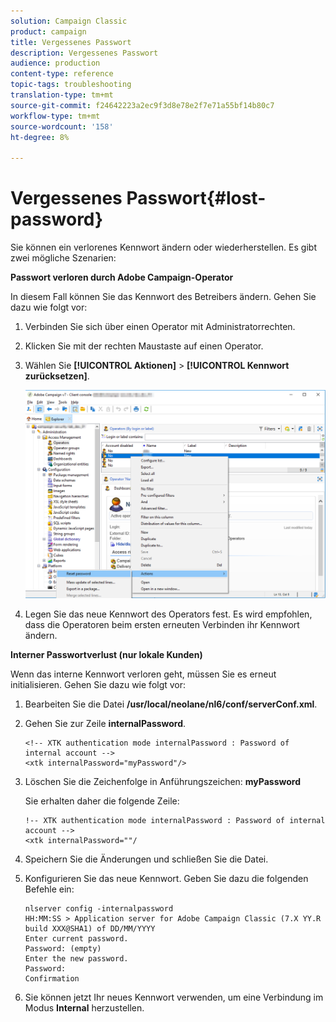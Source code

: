 ```yaml
---
solution: Campaign Classic
product: campaign
title: Vergessenes Passwort
description: Vergessenes Passwort
audience: production
content-type: reference
topic-tags: troubleshooting
translation-type: tm+mt
source-git-commit: f24642223a2ec9f3d8e78e2f7e71a55bf14b80c7
workflow-type: tm+mt
source-wordcount: '158'
ht-degree: 8%

---
```



# Vergessenes Passwort{#lost-password}

Sie können ein verlorenes Kennwort ändern oder wiederherstellen.
Es gibt zwei mögliche Szenarien:

**Passwort verloren durch Adobe Campaign-Operator**

In diesem Fall können Sie das Kennwort des Betreibers ändern.
Gehen Sie dazu wie folgt vor:

1. Verbinden Sie sich über einen Operator mit Administratorrechten.
1. Klicken Sie mit der rechten Maustaste auf einen Operator.
1. Wählen Sie **[!UICONTROL Aktionen]** > **[!UICONTROL Kennwort zurücksetzen]**.

   ![](assets/operator-passwd.png)

1. Legen Sie das neue Kennwort des Operators fest. Es wird empfohlen, dass die Operatoren beim ersten erneuten Verbinden ihr Kennwort ändern.

**Interner Passwortverlust (nur lokale Kunden)**

Wenn das interne Kennwort verloren geht, müssen Sie es erneut initialisieren.
Gehen Sie dazu wie folgt vor:

1. Bearbeiten Sie die Datei **/usr/local/neolane/nl6/conf/serverConf.xml**.

1. Gehen Sie zur Zeile **internalPassword**.

   ```
   <!-- XTK authentication mode internalPassword : Password of internal account -->
   <xtk internalPassword="myPassword"/>
   ```

1. Löschen Sie die Zeichenfolge in Anführungszeichen: **myPassword**

   Sie erhalten daher die folgende Zeile:

   ```
   !-- XTK authentication mode internalPassword : Password of internal account -->
   <xtk internalPassword=""/
   ```

1. Speichern Sie die Änderungen und schließen Sie die Datei.

1. Konfigurieren Sie das neue Kennwort. Geben Sie dazu die folgenden Befehle ein:

   ```
   nlserver config -internalpassword
   HH:MM:SS > Application server for Adobe Campaign Classic (7.X YY.R build XXX@SHA1) of DD/MM/YYYY
   Enter current password.
   Password: (empty)
   Enter the new password.
   Password: 
   Confirmation 
   ```

1. Sie können jetzt Ihr neues Kennwort verwenden, um eine Verbindung im Modus **Internal** herzustellen.
